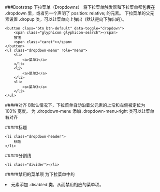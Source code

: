 ###Bootstrap 下拉菜单（Dropdowns）
将下拉菜单触发器和下拉菜单都包裹在 .dropdown 里，或者另一个声明了 position: relative; 的元素。
下拉菜单的父元素设置 .dropup 类，可以让菜单向上弹出（默认是向下弹出的）。
```
<button class="btn btn-default" data-toggle="dropdown">
    <span class="glyphicon glyphicon-search"></span>
    按钮
    <span class="caret"></span>
</button>
<ul class="dropdown-menu" role="menu">
    <li>
        <a>菜单1</a>
    </li>
    <li>
        <a>菜单2</a>
    </li>
    <li>
        <a>菜单3</a>
    </li>
</ul>
```
#####对齐
B默认情况下，下拉菜单自动沿着父元素的上沿和左侧被定位为 100% 宽度。 为 .dropdown-menu 添加 .dropdown-menu-right 类可以让菜单右对齐

#####标题
```
<li class="dropdown-header">
    标题
</li>
```

#####分割线
```
<li class="divider"></li>
```

#####禁用的菜单项
为下拉菜单中的 <li> 元素添加 .disabled 类，从而禁用相应的菜单项。

